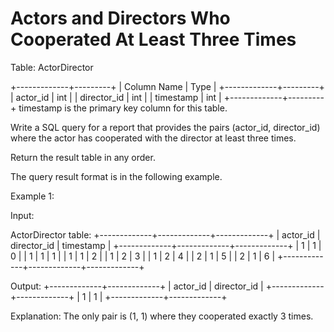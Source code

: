 # Actors and Directors Who Cooperated At Least Three Times

Table: ActorDirector

+-------------+---------+
| Column Name | Type    |
+-------------+---------+
| actor_id    | int     |
| director_id | int     |
| timestamp   | int     |
+-------------+---------+
timestamp is the primary key column for this table.

Write a SQL query for a report that provides the pairs (actor_id, director_id) where the actor has cooperated with the director at least three times.

Return the result table in any order.

The query result format is in the following example.

Example 1:

Input:

ActorDirector table:
+-------------+-------------+-------------+
| actor_id    | director_id | timestamp   |
+-------------+-------------+-------------+
| 1           | 1           | 0           |
| 1           | 1           | 1           |
| 1           | 1           | 2           |
| 1           | 2           | 3           |
| 1           | 2           | 4           |
| 2           | 1           | 5           |
| 2           | 1           | 6           |
+-------------+-------------+-------------+

Output:
+-------------+-------------+
| actor_id    | director_id |
+-------------+-------------+
| 1           | 1           |
+-------------+-------------+

Explanation: The only pair is (1, 1) where they cooperated exactly 3 times.
